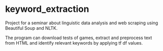 # keyword_extraction

Project for a seminar about linguistic data analysis and web scraping using Beautiful Soup and NLTK.

The program can download tests of games, extract and preprocess text from HTML and identify relevant keywords by applying tf df values.

